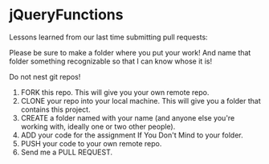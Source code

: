 # jQueryFunctions

Lessons learned from our last time submitting pull requests:

Please be sure to make a folder where you put your work! And name that folder something recognizable so that I can know whose it is!

Do not nest git repos!

1.  FORK this repo. This will give you your own remote repo.
2.  CLONE your repo into your local machine. This will give you a folder that contains this project.
3.  CREATE a folder named with your name (and anyone else you're working with, ideally one or two other people).
4.  ADD your code for the assignment If You Don't Mind to your folder.
5.  PUSH your code to your own remote repo.
6.  Send me a PULL REQUEST.
